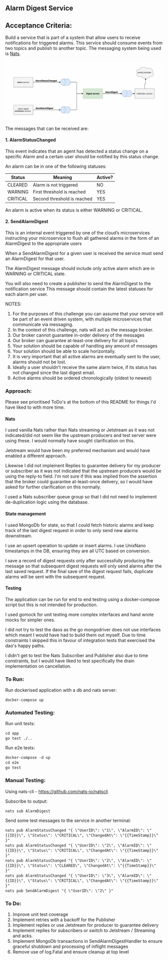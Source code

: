 ## Alarm Digest Service

## Acceptance Criteria:

Build a service that is part of a system that allow users to receive notifications for triggered alarms. This service 
should consume events from two topics and publish to another topic. The messaging system being used is [Nats](https://nats.io/). 

![Architecture diagram](alarm-digest-service.jpg)

The messages that can be received are:

#### 1. AlarmStatusChanged
This event indicates that an agent has detected a status change on a specific Alarm and a certain user should be notified by this status change.

An alarm can be in one of the following statuses:

| Status   | Meaning     | Active? |
|----------|-------------| ------ |
| CLEARED  | Alarm is not triggered | NO |
| WARNING  | First threshold is reached   | YES |
| CRITICAL | Second threshold is reached |  YES |

An alarm is active when its status is either WARNING or CRITICAL.

#### 2.  SendAlarmDigest
This is an internal event triggered by one of the cloud’s microservices instructing your microservice to flush all gathered alarms in the form of an AlarmDigest to the appropriate users

When a SendAlarmDigest for a given user is received the service must send an AlarmDigest for that user.

The AlarmDigest message should include only active alarm which are in WARNING or CRITICAL state.

You will also need to create a publisher to send the AlarmDigest to the notification service
This message should contain the latest statuses for each alarm per user.


NOTES:
1. For the purposes of this challenge you can assume that your service will be part of an event driven system, with 
multiple microservices that communicate via messaging.
2. In the context of this challenge, nats will act as the message broker.
3. Our broker cannot guarantee in-order delivery of the messages
4. Our broker can guarantee at-least-one delivery for all topics
5. Your solution should be capable of handling any amount of messages
6. Your solution should be able to scale horizontally.
7. It is very important that all active alarms are eventually sent to the user, alarms should not be lost.
8. Ideally a user shouldn’t receive the same alarm twice, if its status has not changed since the last digest email.
9. Active alarms should be ordered chronologically (oldest to newest)


### Approach:

Please see prioritised ToDo's at the bottom of this README for things I'd have liked to with more time.

#### Nats
I used vanilla Nats rather than Nats streaming or Jetstream as it was not indicated/did not seem like the upstream 
producers and test server were using these. I would normally have sought clarification on this. 

Jetstream would have been my preferred mechanism and would have enabled a different approach. 

Likewise I did not implement Replies to guarantee delivery for my producer or subscriber as it was not indicated that 
the upstream producers would be using the reply-to field. I'm not sure if this was implied from the assertion that the 
broker could guarantee at-least-once delivery, so I would have asked for further clarification on this normally. 

I used a Nats subscriber queue group so that I did not need to implement de-duplication logic using the database.

#### State management
I used MongoDb for state, so that I could fetch historic alarms and keep track of the last digest request in order to 
only send new alarms downstream. 

I use an upsert operation to update or insert alarms. I use UnixNano timestamps in the DB, ensuring they are all UTC 
based on conversion.

I save a record of digest requests only after successfully producing the message so that subsequent digest requests will 
only send alarms after the last saved request. If the final save of the digest request fails, duplicate alarms will be 
sent with the subsequent request. 

#### **Testing**
The application can be run for end to end testing using a docker-compose script but this is not intended for production.

I used gomock for unit testing more complex interfaces and hand wrote mocks for simpler ones. 

I did not try to test the daos as the go mongodriver does not use interfaces which meant I would have had to build them 
out myself. Due to time constraints I skipped this in favour of integration tests that exercised the dao's happy paths. 

I didn't get to test the Nats Subscriber and Publisher also due to time constraints, but I would have liked to test 
specifically the drain implementation on cancellation. 

### To Run:

Run dockerised application with a db and nats server:
```shell script
docker-compose up
```

### Automated Testing:

Run unit tests:
```shell script
cd app
go test ./..
```

Run e2e tests:
```shell script
docker-compose -d up
cd e2e
go test
```

### Manual Testing:
Using nats-cli - https://github.com/nats-io/natscli

Subscribe to output:
```shell script
nats sub AlarmDigest
```

Send some test messages to the service in another terminal:
```shell script
nats pub AlarmStatusChanged "{ \"UserID\": \"1\", \"AlarmID\": \"{{ID}}\", \"Status\": \"CRITICAL\", \"ChangedAt\": \"{{TimeStamp}}\"  }"
nats pub AlarmStatusChanged "{ \"UserID\": \"2\", \"AlarmID\": \"{{ID}}\", \"Status\": \"CRITICAL\", \"ChangedAt\": \"{{TimeStamp}}\"  }"
nats pub AlarmStatusChanged "{ \"UserID\": \"2\", \"AlarmID\": \"{{ID}}\", \"Status\": \"CLEARED\", \"ChangedAt\": \"{{TimeStamp}}\"  }"
nats pub AlarmStatusChanged "{ \"UserID\": \"3\", \"AlarmID\": \"{{ID}}\", \"Status\": \"CRITICAL\", \"ChangedAt\": \"{{TimeStamp}}\"  }"
nats pub SendAlarmDigest "{ \"UserID\": \"2\" }"
```

### To Do:
1. Improve unit test coverage
2. Implement retries with a backoff for the Publisher 
3. Implement replies or use Jetstream for producer to guarantee delivery
4. Implement replies for subscribers or switch to Jetstream / Streaming and acks.
5. Implement MongoDb transactions in SendAlarmDigestHandler to ensure graceful shutdown and processing of inflight messages
6. Remove use of log.Fatal and ensure cleanup at top level
